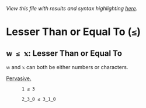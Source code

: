 *View this file with results and syntax highlighting [here](https://mlochbaum.github.io/BQN/help/lessthanorequalto.html).*

# Lesser Than or Equal To (`≤`)

## `𝕨 ≤ 𝕩`: Lesser Than or Equal To

`𝕨` and `𝕩` can both be either numbers or characters.

[Pervasive.](../doc/arithmetic.md#pervasion)

          1 ≤ 3

          2‿3‿0 ≤ 3‿1‿0
